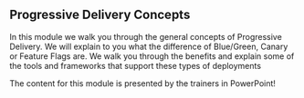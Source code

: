## Progressive Delivery Concepts

In this module we walk you through the general concepts of Progressive Delivery. We will explain to you what the difference of Blue/Green, Canary or Feature Flags are. We walk you through the benefits and explain some of the tools and frameworks that support these types of deployments

The content for this module is presented by the trainers in PowerPoint!